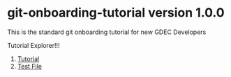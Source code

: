 # git-onboarding-tutorial version 1.0.0
This is the standard git onboarding tutorial for new GDEC Developers

Tutorial Explorer!!!

1. [Tutorial](/tutorial.md)
1. [Test File](/testfile.md) 
